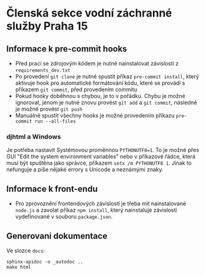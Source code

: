 # Členská sekce vodní záchranné služby Praha 15

## Informace k pre-commit hooks

-   Před prací se zdrojovým kódem je nutné nainstalovat závislosti z `requirements_dev.txt`
-   Po provedení `git clone` je nutné spustit příkaz `pre-commit install`, který aktivuje hook pro automatické formátování kódu, které se provádí s příkazem `git commit`, před provedením commitu
-   Pokud hooky doběhnou s chybou, je to v pořádku. Chybu je možné ignorovat, jenom je nutné znovu provést `git add` a `git commit`, následně je možné provést `git push`
- Manuálně spustit všechny hooks je možné provedením příkazu `pre-commit run --all-files`

### djhtml a Windows
Je potřeba nastavit Systémovou proměnnou `PYTHONUTF8=1`. To je možné přes GUI "Edit the system environment variables" nebo v příkazové řádce, která musí být spuštěna jako správce, příkazem `setx /m PYTHONUTF8 1`. Jinak to nefunguje a píše nějaké errory s Unicode a neznámými znaky.

## Informace k front-endu

- Pro zprovoznění frontendových závislostí je třeba mít nainstalované `node.js` a zavolat příkaz `npm install`, který nainstaluje závislosti vydefinované v souboru `package.json`.

## Generovani dokumentace

Ve slozce `docs`:

```
sphinx-apidoc -o _autodoc ..
make html
```